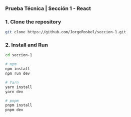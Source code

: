 ### Prueba Técnica | Sección 1 - React


### 1. Clone the repository
```bash
git clone https://github.com/JorgeRosbel/seccion-1.git
```

### 2. Install and Run
```bash
cd seccion-1

# npm
npm install
npm run dev

# Yarn
yarn install
yarn dev

# pnpm
pnpm install
pnpm dev
```